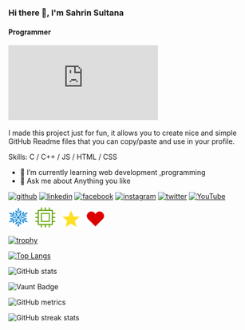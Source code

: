 ### Hi there 👋, I'm Sahrin Sultana
#### Programmer
![Programmer](https://www.facebook.com/profile.php?id=100075583441638&mibextid=ZbWKwL)

I made this project just for fun, it allows you to create nice and simple GitHub Readme files that you can copy/paste and use in your profile.

Skills: C / C++ / JS / HTML / CSS

- 🌱 I’m currently learning web development ,programming  
- 💬 Ask me about Anything you like 


[<img src='https://cdn.jsdelivr.net/npm/simple-icons@3.0.1/icons/github.svg' alt='github' height='40'>](https://github.com/https://github.com/saharins)  [<img src='https://cdn.jsdelivr.net/npm/simple-icons@3.0.1/icons/linkedin.svg' alt='linkedin' height='40'>](https://www.linkedin.com/in/www.linkedin.com/in/nujaipa-samir-3b40232b7/)  [<img src='https://cdn.jsdelivr.net/npm/simple-icons@3.0.1/icons/facebook.svg' alt='facebook' height='40'>](https://www.facebook.com/https://www.facebook.com/profile.php?id=100075583441638&mibextid=ZbWKwL)  [<img src='https://cdn.jsdelivr.net/npm/simple-icons@3.0.1/icons/instagram.svg' alt='instagram' height='40'>](https://www.instagram.com/https://www.instagram.com/__jjhhuuummm__?igsh=OWtyYm1qZXpmOXVz/)  [<img src='https://cdn.jsdelivr.net/npm/simple-icons@3.0.1/icons/twitter.svg' alt='twitter' height='40'>](https://twitter.com/https://x.com/nujaipa44255?t=xjC7BTpvgoxqRRE88XiPpw&s=09)  [<img src='https://cdn.jsdelivr.net/npm/simple-icons@3.0.1/icons/youtube.svg' alt='YouTube' height='40'>](https://www.youtube.com/channel/@SahrinSultana)  

<a href='https://archiveprogram.github.com/'><img src='https://raw.githubusercontent.com/acervenky/animated-github-badges/master/assets/acbadge.gif' width='40' height='40'></a> <a href='https://docs.github.com/en/developers'><img src='https://raw.githubusercontent.com/acervenky/animated-github-badges/master/assets/devbadge.gif' width='40' height='40'></a> <a href='https://stars.github.com/'><img src='https://raw.githubusercontent.com/acervenky/animated-github-badges/master/assets/starbadge.gif' width='35' height='35'></a> <a href='https://docs.github.com/en/github/supporting-the-open-source-community-with-github-sponsors'><img src='https://raw.githubusercontent.com/acervenky/animated-github-badges/master/assets/sponsorbadge.gif' width='35' height='35'></a> 

[![trophy](https://github-profile-trophy.vercel.app/?username=https://github.com/saharins)](https://github.com/ryo-ma/github-profile-trophy)

[![Top Langs](https://github-readme-stats.vercel.app/api/top-langs/?username=https://github.com/saharins)](https://github.com/anuraghazra/github-readme-stats)

![GitHub stats](https://github-readme-stats.vercel.app/api?username=https://github.com/saharins&show_icons=true)  

![Vaunt Badge](https://api.vaunt.dev/v1/github/entities/https://github.com/saharins/contributions?format=svg&private=false)  

![GitHub metrics](https://metrics.lecoq.io/https://github.com/saharins)  

![GitHub streak stats](https://streak-stats.demolab.com/?user=https://github.com/saharins)  

